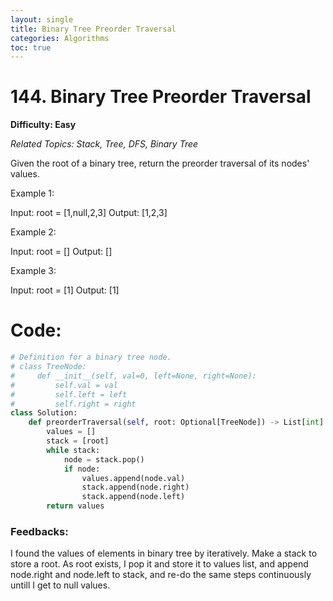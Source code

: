 ```yaml
---
layout: single
title: Binary Tree Preorder Traversal
categories: Algorithms
toc: true
---
```


# 144. Binary Tree Preorder Traversal

**Difficulty: Easy**

*Related Topics: Stack, Tree, DFS, Binary Tree*

Given the root of a binary tree, return the preorder traversal of its nodes' values.

Example 1:

Input: root = [1,null,2,3]
Output: [1,2,3]

Example 2:

Input: root = []
Output: []

Example 3:

Input: root = [1]
Output: [1]

# Code:
```python
# Definition for a binary tree node.
# class TreeNode:
#     def __init__(self, val=0, left=None, right=None):
#         self.val = val
#         self.left = left
#         self.right = right
class Solution:
    def preorderTraversal(self, root: Optional[TreeNode]) -> List[int]:
        values = []
        stack = [root]
        while stack:
            node = stack.pop()
            if node:
                values.append(node.val)
                stack.append(node.right)
                stack.append(node.left)
        return values
```        
### Feedbacks: 
I found the values of elements in binary tree by iteratively. Make a stack to store a root. As root exists, I pop it and store it to values list,
and append node.right and node.left to stack, and re-do the same steps continuously untill I get to null values.